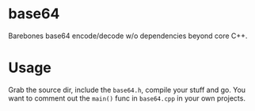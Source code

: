 # base64
Barebones base64 encode/decode w/o dependencies beyond core C++.

# Usage
Grab the source dir, include the `base64.h`, compile your stuff and go. You want to comment out the `main()` func in `base64.cpp` in your own projects.
